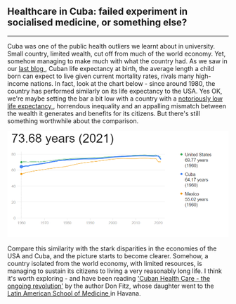 ## Healthcare in Cuba: failed experiment in socialised medicine, or something else?

---

Cuba was one of the public health outliers we learnt about in university. Small country, limited wealth, cut off from much of the world economy. Yet, somehow managing to make much with what the country had. As we saw in our <a href="https://jonny-currie.github.io/2024/04/03/public-health-in-the-americas.html"> last blog <a/>, Cuban life expectancy at birth, the average length a child born can expect to live given current mortality rates, rivals many high-income nations. In fact, look at the chart below - since around 1980, the country has performed similarly on its life expectancy to the USA. Yes OK, we're maybe setting the bar a bit low with a country with a <a href="https://www.economist.com/democracy-in-america/2018/12/06/why-life-expectancy-in-america-is-down-again?utm_medium=cpc.adword.pd&utm_source=google&ppccampaignID=19495686130&ppcadID=&utm_campaign=a.22brand_pmax&utm_content=conversion.direct-response.anonymous&gad_source=1&gclid=CjwKCAjwwr6wBhBcEiwAfMEQs-WTQfKjlhaVzDkO3LoAX51kFx3BAHiWjvuTA-ln48yQwdyQaxfMLxoCWzgQAvD_BwE&gclsrc=aw.ds"> notoriously low life expectancy <a/>, horrendous inequality and an appalling mismatch between the wealth it generates and benefits for its citizens. But there's still something worthwhile about the comparison.

![Cuban life expectancy](/assets/le_cuba_usa.png)

Compare this similarity with the stark disparities in the economies of the USA and Cuba, and the picture starts to become clearer. Somehow, a country isolated from the world economy, with limited resources, is managing to sustain its citizens to living a very reasonably long life. I think it's worth exploring - and have been reading <a href ="https://monthlyreview.org/product/cuban-health-care/"> 'Cuban Health Care - the ongoing revolution'<a/> by the author Don Fitz, whose daughter went to the <a href ="https://medicc.org/ns/elam/"> Latin American School of Medicine <a/> in Havana.






